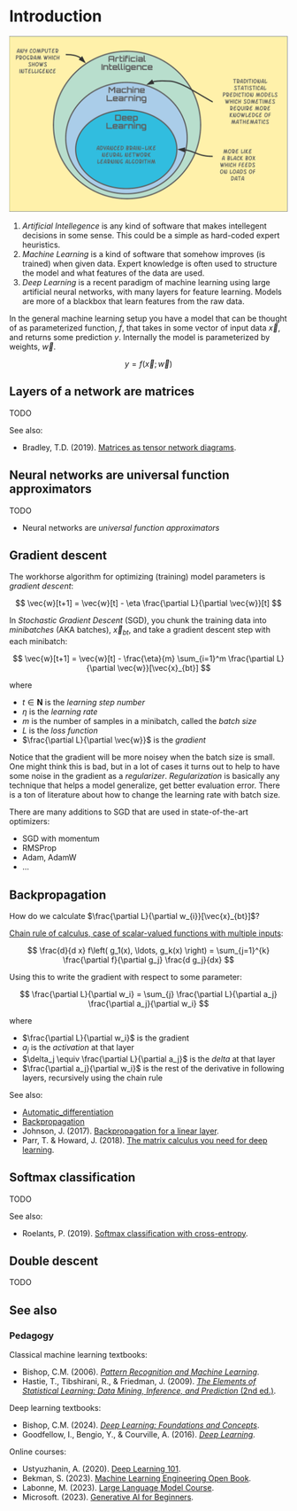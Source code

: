 # Introduction

![AI vs ML vs DL (source: [figshare](https://figshare.com/articles/figure/AI_vs_ML_vs_DL_Venn_Diagram_png/14915505))](img/AI_vs_ML_vs_DL_Venn_Diagram.png)

1. *Artificial Intellegence* is any kind of software that makes intellegent decisions in some sense. This could be a simple as hard-coded expert heuristics.
2. *Machine Learning* is a kind of software that somehow improves (is trained) when given data. Expert knowledge is often used to structure the model and what features of the data are used.
3. *Deep Learning* is a recent paradigm of machine learning using large artificial neural networks,
    with many layers for feature learning. Models are more of a blackbox that learn features from the raw data.

In the general machine learning setup you have a model that can be
thought of as parameterized function, $f$,
that takes in some vector of input data $\vec{x}$,
and returns some prediction $y$.
Internally the model is parameterized by weights, $\vec{w}$.

$$ y = f(\vec{x}; \vec{w}) $$


## Layers of a network are matrices

TODO

See also:

-   Bradley, T.D. (2019). [Matrices as tensor network diagrams](https://www.math3ma.com/blog/matrices-as-tensor-network-diagrams).


## Neural networks are universal function approximators

TODO

-   Neural networks are *universal function approximators*


## Gradient descent

The workhorse algorithm for optimizing (training) model parameters is *gradient descent*:

$$ \vec{w}[t+1] = \vec{w}[t] - \eta \frac{\partial L}{\partial \vec{w}}[t] $$

In *Stochastic Gradient Descent* (SGD), you chunk the training data into *minibatches* (AKA batches),
$\vec{x}_{bt}$,
and take a gradient descent step with each minibatch:

$$ \vec{w}[t+1] = \vec{w}[t] - \frac{\eta}{m} \sum_{i=1}^m \frac{\partial L}{\partial \vec{w}}[\vec{x}_{bt}] $$

where

-   $t \in \mathbf{N}$ is the *learning step number*
-   $\eta$ is the *learning rate*
-   $m$ is the number of samples in a minibatch, called the *batch size*
-   $L$ is the *loss function*
-   $\frac{\partial L}{\partial \vec{w}}$ is the *gradient*

Notice that the gradient will be more noisey when the batch size is small.
One might think this is bad, but in a lot of cases it turns out to help to have some noise
in the gradient as a *regularizer*.
*Regularization* is basically any technique that helps a model generalize, get better evaluation error.
There is a ton of literature about how to change the learning rate with batch size.

There are many additions to SGD that are used in state-of-the-art optimizers:

-   SGD with momentum
-   RMSProp
-   Adam, AdamW
-   ...


## Backpropagation

How do we calculate $\frac{\partial L}{\partial w_{i}}[\vec{x}_{bt}]$?

[Chain rule of calculus, case of scalar-valued functions with multiple inputs](https://en.wikipedia.org/wiki/Chain_rule#Case_of_scalar-valued_functions_with_multiple_inputs):

$$ \frac{d}{d x} f\left( g_1(x), \ldots, g_k(x) \right) = \sum_{j=1}^{k} \frac{\partial f}{\partial g_j} \frac{d g_j}{dx} $$

Using this to write the gradient with respect to some parameter:

$$ \frac{\partial L}{\partial w_i} = \sum_{j} \frac{\partial L}{\partial a_j} \frac{\partial a_j}{\partial w_i} $$ 

where

-   $\frac{\partial L}{\partial w_i}$ is the gradient
-   $a_j$ is the *activation* at that layer
-   $\delta_j \equiv \frac{\partial L}{\partial a_j}$ is the *delta* at that layer
-   $\frac{\partial a_j}{\partial w_i}$ is the rest of the derivative in following layers, recursively using the chain rule

See also:

-   [Automatic_differentiation](https://en.wikipedia.org/wiki/Automatic_differentiation)
-   [Backpropagation](https://en.wikipedia.org/wiki/Backpropagation)
-   Johnson, J. (2017). [Backpropagation for a linear layer](https://cs231n.stanford.edu/handouts/linear-backprop.pdf).
-   Parr, T. & Howard, J. (2018). [The matrix calculus you need for deep learning](https://arxiv.org/abs/1802.01528).


## Softmax classification

TODO

See also:

-   Roelants, P. (2019). [Softmax classification with cross-entropy](https://peterroelants.github.io/posts/cross-entropy-softmax/).


## Double descent

TODO


## See also

### Pedagogy

Classical machine learning textbooks:

-   Bishop, C.M. (2006). [*Pattern Recognition and Machine Learning*](https://www.microsoft.com/en-us/research/uploads/prod/2006/01/Bishop-Pattern-Recognition-and-Machine-Learning-2006.pdf).
-   Hastie, T., Tibshirani, R., & Friedman, J. (2009). [*The Elements of Statistical Learning: Data Mining, Inference, and Prediction* (2nd ed.)](https://hastie.su.domains/Papers/ESLII.pdf).

Deep learning textbooks:

-   Bishop, C.M. (2024). [*Deep Learning: Foundations and Concepts*](https://www.bishopbook.com/).
-   Goodfellow, I., Bengio, Y., & Courville, A. (2016). [*Deep Learning*](http://www.deeplearningbook.org).

Online courses:

-   Ustyuzhanin, A. (2020). [Deep Learning 101](https://indico.cern.ch/event/882244/sessions/348901/attachments/2045473/3426793/day3_deep-learning-101.pdf).
-   Bekman, S. (2023). [Machine Learning Engineering Open Book](https://github.com/stas00/ml-engineering).
-   Labonne, M. (2023). [Large Language Model Course](https://github.com/mlabonne/llm-course).
-   Microsoft. (2023). [Generative AI for Beginners](https://github.com/microsoft/generative-ai-for-beginners).

